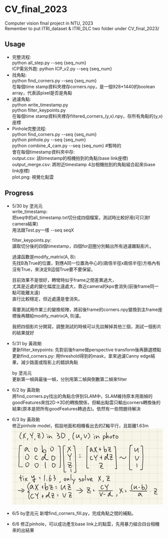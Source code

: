 # CV_final_2023
Computer vision final project in NTU, 2023  
Remember to put ITRI_dataset & ITRI_DLC two folder under CV_final_2023/

## Usage
* 完整流程:  
    python all_step.py --seq {seq_num}  
    ICP需另外跑: python ICP_v2.py --seq {seq_num}  
* 找角點:  
    python find_corners.py --seq {seq_num}  
    在每個time stamp資料夾裡存corners.npy，是一個928*1440的boolean array，代表該pixel是否是角點  
* 過濾角點:  
    python write_timestamp.py  
    python filter_keypoints.py  
    在每個time stamp資料夾裡存filtered_corners_(y,x).npy，存所有角點的(y,x)座標  
* Pinhole完整流程:  
    python find_corners.py --seq {seq_num}  
    python pinhole.py --seq {seq_num}  
    python combine_4_cam.py --seq {seq_num}  #暫時的  
    會在每個timestamp資料夾中存:  
        output.csv: 該timestamp的相機拍到的角點(base link座標)  
        output_merge.csv: 將附近timestamp 4台相機拍到的角點組合起來(base link座標)  
        plot.png: 視覺化點雲  

## Progress
* 5/30 by 塗兆元  
    write_timestamp:  
    把seq中的all_timestamp.txt切分成四個檔案，測試時比較好用(可只測f camera結果)  
    用法跟Test.py一樣  --seq seqX  
      
    filter_keypoints.py:  
    讀取切分後的四個timestamp，四個for迴圈分別輸出所有過濾雜點影片。  
      
    過濾函數是modify_matrix(A, B):  
    先找B為True的位置，對應A同一位置為中心的(兩倍半徑x兩倍半徑)方格內有沒有True，來決定B這個True要不要保留。  
      
    目前效果不是很好，轉彎時似乎frame之間差異過大，  
    尤其是近處的變化幅度比遠處大，靠近camera的kps會消失(前後frame同一點可能離太遠)  
    直行比較穩定，但近處還是會消失。  
      
    需要測試用作業三的變換矩陣，將前後frame的corners.npy變換到主frame座標後再餵給modify_matrix(A, B)濾。  
      
    我把四個影片分開寫，調整測試的時候可以先註解掉其他三個，測試一個影片的結果就好  

* 5/31 by 黃政勛  
    更新filter_keypoints: 先對前後frame做perspective transform後再篩選標點  
    更新find_corners.py: 用threshold得到的mask，拿來過濾Canny edge結果，減少路面或陰影上的錯誤角點  
    
    by 塗兆元  
    更新第一幀與最後一幀，分別用第二幀與倒數第二幀來filter  

* 6/2 by 黃政勛  
    將find_corners.py找出的角點合併到SLAM中，SLAM維持原本用兩幀的goodFeatures來找2D->3D的轉換關係，但輸出點雲只輸出corners轉換後的結果(原本是把所有goodFeatures轉過去)。依然有一些問題待解決

* 6/3 by 黃政勛  
    修正pinhole model，假設地面和相機看出去的Z軸平行，且距離1.63m
    ![image](https://github.com/YellowJason/CV_final_2023/blob/main/pinhole_formula.jpg)
    
* 6/5 by塗兆元
    新增find_corners_fill.py，完成角點之間的補點。  
    
* 6/6 修正pinhole，可以成功產生base link上的點雲，先用暴力組合四台相機來的出結果  
